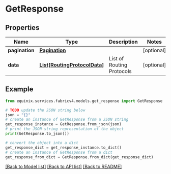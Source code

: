# GetResponse


## Properties

Name | Type | Description | Notes
------------ | ------------- | ------------- | -------------
**pagination** | [**Pagination**](Pagination.md) |  | [optional] 
**data** | [**List[RoutingProtocolData]**](RoutingProtocolData.md) | List of Routing Protocols | [optional] 

## Example

```python
from equinix.services.fabricv4.models.get_response import GetResponse

# TODO update the JSON string below
json = "{}"
# create an instance of GetResponse from a JSON string
get_response_instance = GetResponse.from_json(json)
# print the JSON string representation of the object
print(GetResponse.to_json())

# convert the object into a dict
get_response_dict = get_response_instance.to_dict()
# create an instance of GetResponse from a dict
get_response_from_dict = GetResponse.from_dict(get_response_dict)
```
[[Back to Model list]](../README.md#documentation-for-models) [[Back to API list]](../README.md#documentation-for-api-endpoints) [[Back to README]](../README.md)



